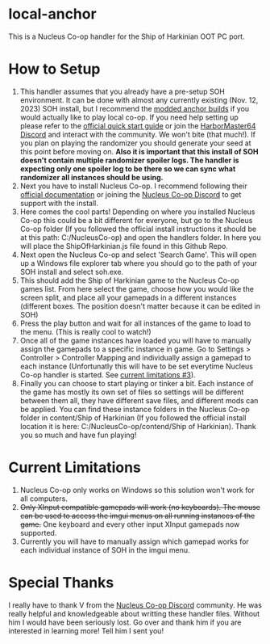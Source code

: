 # local-anchor

This is a Nucleus Co-op handler for the Ship of Harkinian OOT PC port.

# How to Setup

1) This handler assumes that you already have a pre-setup SOH environment. It can be done with almost any currently existing (Nov. 12, 2023) SOH install, but I recommend the [modded anchor builds](https://github.com/garrettjoecox/OOT/pulls) if you would actually like to play local co-op. If you need help setting up please refer to the [official quick start guide](https://github.com/HarbourMasters/Shipwright#quick-start) or join the [HarborMaster64 Discord](https://discord.com/invite/shipofharkinian) and interact with the community. We won't bite (that much!). If you plan on playing the randomizer you should generate your seed at this point before moving on. **Also it is important that this install of SOH doesn't contain multiple randomizer spoiler logs. The handler is expecting only one spoiler log to be there so we can sync what randomizer all instances should be using.**
2) Next you have to install Nucleus Co-op. I recommend following their [official documentation](https://www.splitscreen.me/docs/installation/) or joining the [Nucleus Co-op Discord](https://discord.com/invite/QDUt8HpCvr) to get support with the install.
3) Here comes the cool parts! Depending on where you installed Nucleus Co-op this could be a bit different for everyone, but go to the Nucleus Co-op folder (If you followed the official install instructions it should be at this path: C:/NucleusCo-op) and open the handlers folder. In here you will place the ShipOfHarkinian.js file found in this Github Repo.
4) Next open the Nucleus Co-op and select 'Search Game'. This will open up a Windows file explorer tab where you should go to the path of your SOH install and select soh.exe.
5) This should add the Ship of Harkinian game to the Nucleus Co-op games list. From here select the game, choose how you would like the screen split, and place all your gamepads in a different instances (different boxes. The position doesn't matter because it can be edited in SOH)
6) Press the play button and wait for all instances of the game to load to the menu. (This is really cool to watch!)
7) Once all of the game instances have loaded you will have to manually assign the gamepads to a specific instance in game. Go to Settings > Controller > Controller Mapping and individually assign a gamepad to each instance (Unfortunatly this will have to be set everytime Nucleus Co-op handler is started. See [current limitations #3](https://github.com/mattman107/local-anchor/edit/main/README.md#current-limitations)).
8) Finally you can choose to start playing or tinker a bit. Each instance of the game has mostly its own set of files so settings will be different between them all, they have different save files, and different mods can be applied. You can find these instance folders in the Nucleus Co-op folder in content/Ship of Harkinian (If you followed the official install location it is here: C:/NucleusCo-op/contend/Ship of Harkinian). Thank you so much and have fun playing!

# Current Limitations 
1) Nucleus Co-op only works on Windows so this solution won't work for all computers.
2) ~~Only XInput compatible gamepads will work (no keyboards). The mouse can be used to access the imgui menus on all running instances of the game.~~ One keyboard and every other input XInput gamepads now supported.
3) Currently you will have to manually assign which gamepad works for each individual instance of SOH in the imgui menu.


# Special Thanks
I really have to thank V from the [Nucleus Co-op Discord](https://discord.com/invite/QDUt8HpCvr) community. He was really helpful and knowledgeable about writting these handler files. Without him I would have been seriously lost. Go over and thank him if you are interested in learning more! Tell him I sent you!
